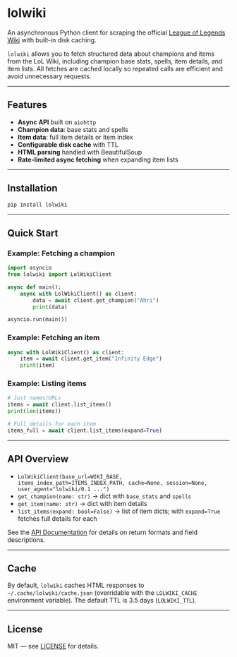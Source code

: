 # lolwiki

An asynchronous Python client for scraping the official [League of Legends Wiki](https://wiki.leagueoflegends.com) with built-in disk caching.

`lolwiki` allows you to fetch structured data about champions and items from the LoL Wiki, including champion base stats, spells, item details, and item lists. All fetches are cached locally so repeated calls are efficient and avoid unnecessary requests.

---

## Features

- **Async API** built on `aiohttp`
- **Champion data**: base stats and spells
- **Item data**: full item details or item index
- **Configurable disk cache** with TTL
- **HTML parsing** handled with BeautifulSoup
- **Rate-limited async fetching** when expanding item lists

---

## Installation

```bash
pip install lolwiki
```

---

## Quick Start

### Example: Fetching a champion

```python
import asyncio
from lolwiki import LolWikiClient

async def main():
    async with LolWikiClient() as client:
        data = await client.get_champion("Ahri")
        print(data)

asyncio.run(main())
```

### Example: Fetching an item

```python
async with LolWikiClient() as client:
    item = await client.get_item("Infinity Edge")
    print(item)
```

### Example: Listing items

```python
# Just names/URLs
items = await client.list_items()
print(len(items))

# Full details for each item
items_full = await client.list_items(expand=True)
```

---

## API Overview

- `LolWikiClient(base_url=WIKI_BASE, items_index_path=ITEMS_INDEX_PATH, cache=None, session=None, user_agent="lolwiki/0.1 ...")`
- `get_champion(name: str)` → dict with `base_stats` and `spells`
- `get_item(name: str)` → dict with item details
- `list_items(expand: bool=False)` → list of item dicts; with `expand=True` fetches full details for each

See the [API Documentation](API.md) for details on return formats and field descriptions.

---

## Cache

By default, `lolwiki` caches HTML responses to `~/.cache/lolwiki/cache.json` (overridable with the `LOLWIKI_CACHE` environment variable). The default TTL is 3.5 days (`LOLWIKI_TTL`).

---

## License

MIT — see [LICENSE](LICENSE) for details.